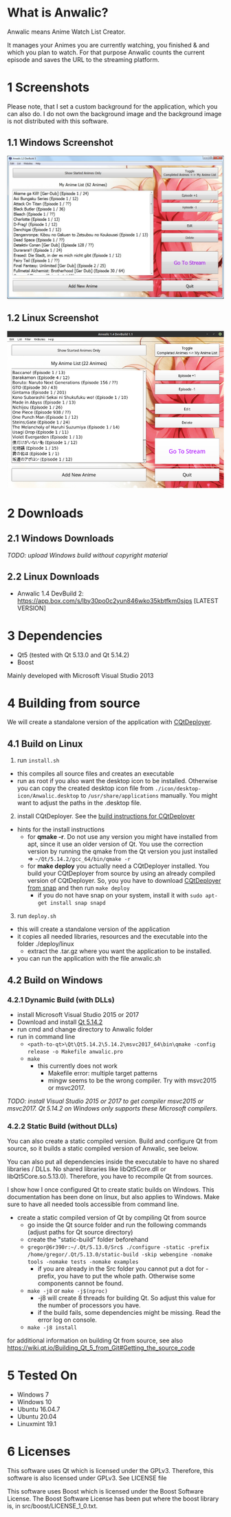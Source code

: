 # What is Anwalic?
Anwalic means Anime Watch List Creator.

It manages your Animes you are currently watching, you finished & and which you plan to watch. For that purpose Anwalic counts the current episode and saves the URL to the streaming platform.


# 1 Screenshots
Please note, that I set a custom background for the application, which you can also do. I do not own the background image and the background image is not distributed with this software.

## 1.1 Windows Screenshot
![Anwalic1.3DevBuild3.jpg](doc/images/Anwalic1.3DevBuild3.jpg)

## 1.2 Linux Screenshot
![Anwalic1.4-DevBuild1.1-linux.png](doc/images/Anwalic1.4-DevBuild1.1-linux.png)

# 2 Downloads
## 2.1 Windows Downloads

*TODO: upload Windows build without copyright material*

## 2.2 Linux Downloads

* Anwalic 1.4 DevBuild 2: <a href="https://app.box.com/s/lby30po0c2yun846wko35kbtfkm0sjps" target="_blank">https://app.box.com/s/lby30po0c2yun846wko35kbtfkm0sjps</a> [LATEST VERSION]
  

# 3 Dependencies
* Qt5 (tested with Qt 5.13.0 and Qt 5.14.2)
* Boost

Mainly developed with Microsoft Visual Studio 2013


# 4 Building from source
We will create a standalone version of the application with
[CQtDeployer](https://github.com/QuasarApp/CQtDeployer).


## 4.1 Build on Linux
1. run `install.sh`
  * this compiles all source files and creates an executable
  * run as root if you also want the desktop icon to be installed. Otherwise
    you can copy the created desktop icon file from `./icon/desktop-icon/Anwalic.desktop`
    to `/usr/share/applications` manually. You might want to adjust the paths
    in the .desktop file.
2. install CQtDeployer. See the
[build instructions for CQtDeployer](https://github.com/QuasarApp/CQtDeployer#build-for-linux)
  * hints for the install instructions
    * for **qmake -r**. Do not use any version you might have installed from apt,
      since it use an older version of Qt. You use the correction version by
      running the qmake from the Qt version you just installed => 
      `~/Qt/5.14.2/gcc_64/bin/qmake -r`
    * for **make deploy** you actually need a CQtDeployer installed. You build
      your CQtDeployer from source by using an already compiled version of
      CQtDeployer. So, you you have to download 
      [CQtDeployer from snap](https://snapcraft.io/cqtdeployer) and then run
      `make deploy`
        * if you do not have snap on your system, install it with `sudo apt-get install snap snapd`
3. run `deploy.sh`
  * this will create a standalone version of the application
  * it copies all needed libraries, resources and the executable into the folder
    ./deploy/linux
    * extract the .tar.gz where you want the application to be installed.
  * you can run the application with the file anwalic.sh


## 4.2 Build on Windows

### 4.2.1 Dynamic Build (with DLLs)
* install Microsoft Visual Studio 2015 or 2017
* Download and install [Qt 5.14.2](https://download.qt.io/official_releases/qt/5.14/5.14.2/)
* run cmd and change directory to Anwalic folder
* run in command line
    * `<path-to-qt>\Qt\Qt5.14.2\5.14.2\msvc2017_64\bin\qmake -config release -o Makefile anwalic.pro`
    * `make`
        * this currently does not work
            * Makefile error: multiple target patterns
            * mingw seems to be the wrong compiler. Try with msvc2015 or msvc2017.

*TODO: install Visual Studio 2015 or 2017 to get compiler msvc2015 or msvc2017. Qt 5.14.2 on Windows only supports these Microsoft compilers.*


### 4.2.2 Static Build (without DLLs)
You can also create a static compiled version. Build and configure Qt from source, so it builds a static compiled version of Anwalic, see below.

You can also put all dependencies inside the executable to have no shared
libraries / DLLs. No shared libraries like libQt5Core.dll or
libQt5Core.so.5.13.0). Therefore, you have to recompile Qt from sources.

I show how I once configured Qt to create static builds on Windows. This documentation has been done on linux, but also applies to Windows. Make sure to have all needed tools accessible from command line.

* create a static compiled version of Qt by compiling Qt from source
  * go inside the Qt source folder and run the following commands (adjust paths for Qt source directory)
  * create the "static-build" folder beforehand
  * `gregor@6r390r:~/.Qt/5.13.0/Src$ ./configure -static -prefix /home/gregor/.Qt/5.13.0/static-build -skip webengine -nomake tools -nomake tests -nomake examples`
    * if you are already in the Src folder you cannot put a dot for -prefix, you have to put the whole path. Otherwise some components cannot be found.
  * `make -j8` or `make -j$(nproc)`
    * -j8 will create 8 threads for building Qt. So adjust this value for
      the number of processors you have.
    * if the build fails, some dependencies might be missing. Read the error log on console.
  * `make -j8 install`

for additional information on building Qt from source, see also https://wiki.qt.io/Building_Qt_5_from_Git#Getting_the_source_code

  
# 5 Tested On
* Windows 7
* Windows 10
* Ubuntu 16.04.7
* Ubuntu 20.04
* Linuxmint 19.1


# 6 Licenses
This software uses Qt which is licensed under the GPLv3. Therefore, this software
is also licensed under GPLv3. See LICENSE file

This software uses Boost which is licensed under the Boost Software License.
The Boost Software License has been put where the boost library is, in src/boost/LICENSE_1_0.txt.

